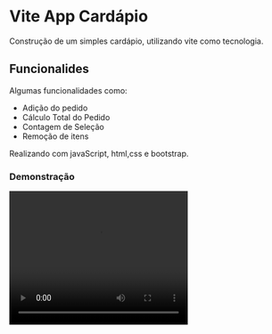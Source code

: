 # Vite App Cardápio

Construção de um simples cardápio, utilizando vite como tecnologia.

## Funcionalides 
Algumas funcionalidades como: 
 - Adição do pedido
 - Cálculo Total do Pedido
 - Contagem de Seleção
 - Remoção de itens

Realizando com javaScript, html,css e bootstrap.


### Demonstração
<video width="320" height="240" controls>
  <source src="https://youtu.be/fogYoamNnnQ?si=q9bV9c1SUqfdYPi8" type="video/mp4">
</video>
